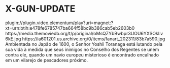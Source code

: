 # X-GUN-UPDATE


<item>
<title>[COLOR silver][B] XÓGUN- A SAGA DO JÁPÃO 1º TEMPORADA [/COLOR][/B][COLOR yellow]  FULL HD  [B][/COLOR][/B]</title>
<link>plugin://plugin.video.elementum/play?uri=magnet:?xt=urn:btih:e478fe6785747ba664f58bc9b386cab5eb2603b0</link>
<thumbnail>https://media.themoviedb.org/t/p/original/oMsQZYbBwbpr3UOU6YXSOkLv6kE.jpg</thumbnail>
<fanart>https://ia601201.us.archive.org/0/items/fanart_202311/83b7a590.jpg</fanart>
<info>Ambientada no Japão de 1600, o Senhor Yoshii Toranaga está lutando pela sua vida à medida que seus inimigos no Conselho dos Regentes se unem contra ele, quando um navio europeu misterioso é encontrado encalhado em um vilarejo de pescadores próximo.</info>
</item>
